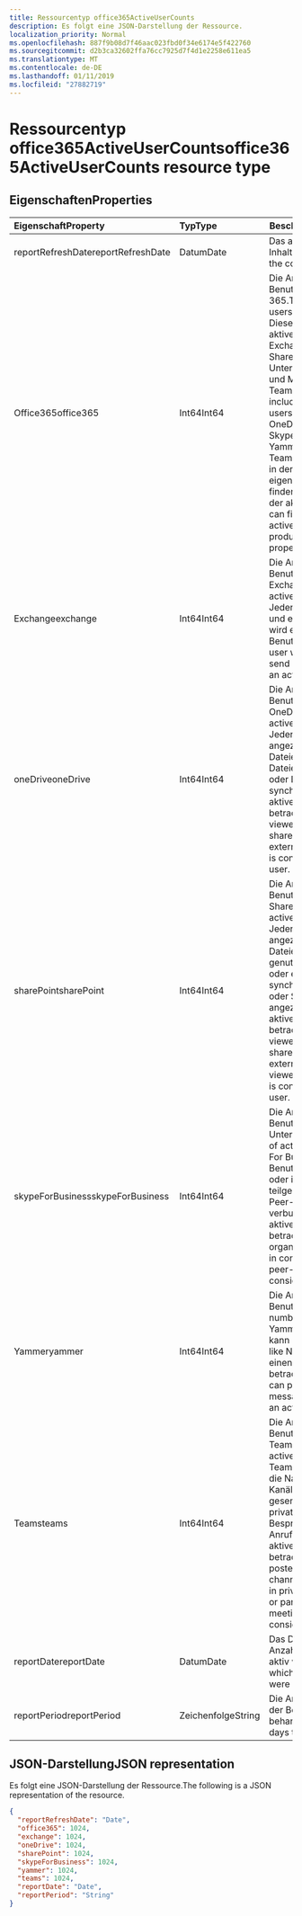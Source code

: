 ```yaml
---
title: Ressourcentyp office365ActiveUserCounts
description: Es folgt eine JSON-Darstellung der Ressource.
localization_priority: Normal
ms.openlocfilehash: 887f9b08d7f46aac023fbd0f34e6174e5f422760
ms.sourcegitcommit: d2b3ca32602ffa76cc7925d7f4d1e2258e611ea5
ms.translationtype: MT
ms.contentlocale: de-DE
ms.lasthandoff: 01/11/2019
ms.locfileid: "27882719"
---
```

# <a name="office365activeusercounts-resource-type"></a><span data-ttu-id="84647-103">Ressourcentyp office365ActiveUserCounts</span><span class="sxs-lookup"><span data-stu-id="84647-103">office365ActiveUserCounts resource type</span></span>

## <a name="properties"></a><span data-ttu-id="84647-104">Eigenschaften</span><span class="sxs-lookup"><span data-stu-id="84647-104">Properties</span></span>

| <span data-ttu-id="84647-105">Eigenschaft</span><span class="sxs-lookup"><span data-stu-id="84647-105">Property</span></span>          | <span data-ttu-id="84647-106">Typ</span><span class="sxs-lookup"><span data-stu-id="84647-106">Type</span></span>   | <span data-ttu-id="84647-107">Beschreibung</span><span class="sxs-lookup"><span data-stu-id="84647-107">Description</span></span>                              |
| :---------------- | :----- | ---------------------------------------- |
| <span data-ttu-id="84647-108">reportRefreshDate</span><span class="sxs-lookup"><span data-stu-id="84647-108">reportRefreshDate</span></span> | <span data-ttu-id="84647-109">Datum</span><span class="sxs-lookup"><span data-stu-id="84647-109">Date</span></span>   | <span data-ttu-id="84647-110">Das aktuelle Datum des Inhalts.</span><span class="sxs-lookup"><span data-stu-id="84647-110">The latest date of the content.</span></span>          |
| <span data-ttu-id="84647-111">Office365</span><span class="sxs-lookup"><span data-stu-id="84647-111">office365</span></span>         | <span data-ttu-id="84647-112">Int64</span><span class="sxs-lookup"><span data-stu-id="84647-112">Int64</span></span>  | <span data-ttu-id="84647-113">Die Anzahl von aktiven Benutzern in Office 365.</span><span class="sxs-lookup"><span data-stu-id="84647-113">The number of active users in Office 365.</span></span> <span data-ttu-id="84647-114">Dieser Wert schließt alle aktiven Benutzer in Exchange, OneDrive, SharePoint, Skype für Unternehmen, Yammer und Microsoft-Teams.</span><span class="sxs-lookup"><span data-stu-id="84647-114">This number includes all the active users in Exchange, OneDrive, SharePoint, Skype For Business, Yammer, and Microsoft Teams.</span></span> <span data-ttu-id="84647-115">Für jedes Produkt in der entsprechenden eigenschaftsbeschreibung finden Sie die Definition der aktiven Benutzer.</span><span class="sxs-lookup"><span data-stu-id="84647-115">You can find the definition of active user for each product in the respective property description.</span></span> |
| <span data-ttu-id="84647-116">Exchange</span><span class="sxs-lookup"><span data-stu-id="84647-116">exchange</span></span>          | <span data-ttu-id="84647-117">Int64</span><span class="sxs-lookup"><span data-stu-id="84647-117">Int64</span></span>  | <span data-ttu-id="84647-118">Die Anzahl von aktiven Benutzern in Exchange.</span><span class="sxs-lookup"><span data-stu-id="84647-118">The number of active users in Exchange.</span></span> <span data-ttu-id="84647-119">Jeder Benutzer, der lesen und e-Mail senden kann, wird einen aktiven Benutzer betrachtet.</span><span class="sxs-lookup"><span data-stu-id="84647-119">Any user who can read and send email is considered an active user.</span></span> |
| <span data-ttu-id="84647-120">oneDrive</span><span class="sxs-lookup"><span data-stu-id="84647-120">oneDrive</span></span>          | <span data-ttu-id="84647-121">Int64</span><span class="sxs-lookup"><span data-stu-id="84647-121">Int64</span></span>  | <span data-ttu-id="84647-122">Die Anzahl von aktiven Benutzern in OneDrive.</span><span class="sxs-lookup"><span data-stu-id="84647-122">The number of active users in OneDrive.</span></span> <span data-ttu-id="84647-123">Jeder Benutzer, der angezeigt oder bearbeitet Dateien, freigegebenen Dateien intern oder extern oder Dateien synchronisiert wird einen aktiven Benutzer betrachtet.</span><span class="sxs-lookup"><span data-stu-id="84647-123">Any user who viewed or edited files, shared files internally or externally, or synced files is considered an active user.</span></span> |
| <span data-ttu-id="84647-124">sharePoint</span><span class="sxs-lookup"><span data-stu-id="84647-124">sharePoint</span></span>        | <span data-ttu-id="84647-125">Int64</span><span class="sxs-lookup"><span data-stu-id="84647-125">Int64</span></span>  | <span data-ttu-id="84647-126">Die Anzahl von aktiven Benutzern in SharePoint.</span><span class="sxs-lookup"><span data-stu-id="84647-126">The number of active users in SharePoint.</span></span> <span data-ttu-id="84647-127">Jeder Benutzer, der angezeigt oder bearbeitet Dateien, gemeinsam genutzte Dateien intern oder extern, synchronisiert Dateien oder SharePoint-Seiten angezeigt wird einen aktiven Benutzer betrachtet.</span><span class="sxs-lookup"><span data-stu-id="84647-127">Any user who viewed or edited files, shared files internally or externally, synced files, or viewed SharePoint pages is considered an active user.</span></span> |
| <span data-ttu-id="84647-128">skypeForBusiness</span><span class="sxs-lookup"><span data-stu-id="84647-128">skypeForBusiness</span></span>  | <span data-ttu-id="84647-129">Int64</span><span class="sxs-lookup"><span data-stu-id="84647-129">Int64</span></span>  | <span data-ttu-id="84647-130">Die Anzahl von aktiven Benutzern in Skype für Unternehmen.</span><span class="sxs-lookup"><span data-stu-id="84647-130">The number of active users in Skype For Business.</span></span> <span data-ttu-id="84647-131">Jeder Benutzer, die organisiert oder in Konferenzen teilgenommen Peer-zu-Peer-Sitzungen verbunden wird einen aktiven Benutzer betrachtet.</span><span class="sxs-lookup"><span data-stu-id="84647-131">Any user who organized or participated in conferences, or joined peer-to-peer sessions is considered an active user.</span></span> |
| <span data-ttu-id="84647-132">Yammer</span><span class="sxs-lookup"><span data-stu-id="84647-132">yammer</span></span>            | <span data-ttu-id="84647-133">Int64</span><span class="sxs-lookup"><span data-stu-id="84647-133">Int64</span></span>  | <span data-ttu-id="84647-134">Die Anzahl von aktiven Benutzern in Yammer.</span><span class="sxs-lookup"><span data-stu-id="84647-134">The number of active users in Yammer.</span></span> <span data-ttu-id="84647-135">Jeder Benutzer kann buchen, lesen oder like Nachrichten wird einen aktiven Benutzer betrachtet.</span><span class="sxs-lookup"><span data-stu-id="84647-135">Any user who can post, read, or like messages is considered an active user.</span></span> |
| <span data-ttu-id="84647-136">Teams</span><span class="sxs-lookup"><span data-stu-id="84647-136">teams</span></span>             | <span data-ttu-id="84647-137">Int64</span><span class="sxs-lookup"><span data-stu-id="84647-137">Int64</span></span>  | <span data-ttu-id="84647-138">Die Anzahl der aktiven Benutzer in Microsoft-Teams.</span><span class="sxs-lookup"><span data-stu-id="84647-138">The number of active users in Microsoft Teams.</span></span> <span data-ttu-id="84647-139">Jeder Benutzer, die Nachrichten im Team Kanäle gebucht, gesendete Nachrichten in privaten chatten oder Besprechungen oder Anrufe beteiligt ist einen aktiven Benutzer betrachtet.</span><span class="sxs-lookup"><span data-stu-id="84647-139">Any user who posted messages in team channels, sent messages in private chat sessions, or participated in meetings or calls is considered an active user.</span></span> |
| <span data-ttu-id="84647-140">reportDate</span><span class="sxs-lookup"><span data-stu-id="84647-140">reportDate</span></span>        | <span data-ttu-id="84647-141">Datum</span><span class="sxs-lookup"><span data-stu-id="84647-141">Date</span></span>   | <span data-ttu-id="84647-142">Das Datum, an dem eine Anzahl von Benutzern aktiv waren.</span><span class="sxs-lookup"><span data-stu-id="84647-142">The date on which a number of users were active.</span></span> |
| <span data-ttu-id="84647-143">reportPeriod</span><span class="sxs-lookup"><span data-stu-id="84647-143">reportPeriod</span></span>      | <span data-ttu-id="84647-144">Zeichenfolge</span><span class="sxs-lookup"><span data-stu-id="84647-144">String</span></span> | <span data-ttu-id="84647-145">Die Anzahl der Tage, die der Bericht wird behandelt.</span><span class="sxs-lookup"><span data-stu-id="84647-145">The number of days the report covers.</span></span>    |

## <a name="json-representation"></a><span data-ttu-id="84647-146">JSON-Darstellung</span><span class="sxs-lookup"><span data-stu-id="84647-146">JSON representation</span></span>

<span data-ttu-id="84647-147">Es folgt eine JSON-Darstellung der Ressource.</span><span class="sxs-lookup"><span data-stu-id="84647-147">The following is a JSON representation of the resource.</span></span>

<!-- {
  "blockType": "resource",
  "@odata.type": "microsoft.graph.office365ActiveUserCounts"
} -->

```json
{
  "reportRefreshDate": "Date", 
  "office365": 1024, 
  "exchange": 1024, 
  "oneDrive": 1024, 
  "sharePoint": 1024, 
  "skypeForBusiness": 1024, 
  "yammer": 1024, 
  "teams": 1024, 
  "reportDate": "Date", 
  "reportPeriod": "String"
}
```
